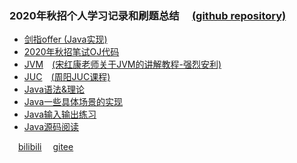 ### 2020年秋招个人学习记录和刷题总结&emsp; [(github repository)](https://github.com/yuan-jiajun/sword-offer-yuan)
- [剑指offer (Java实现)](src/main/java/sword-offer)
- [2020年秋招笔试OJ代码](src/main/java/interview-upup/upup/com)
- [JVM](src/main/java/jvm-shk-part-one)&emsp;[(宋红康老师关于JVM的讲解教程-强烈安利)](https://www.bilibili.com/video/BV1PJ411n7xZ)
- [JUC](src/main/java/juc-jvm-zy-season2)&emsp;[(周阳JUC课程)](https://www.bilibili.com/video/BV1vE411D7KE)
- [Java语法&理论](src/main/java/interview-upup/upup/jdktheory)
- [Java一些具体场景的实现](src/main/java/interview-upup/upup/implementation)
- [Java输入输出练习](src/main/java/interview-upup/upup/iopractice)
- [Java源码阅读](src/main/java/interview-upup/upup/sourceread)

&emsp;[bilibili](https://space.bilibili.com/124808829) &emsp;[gitee](https://gitee.com/yuan-jiajun)

